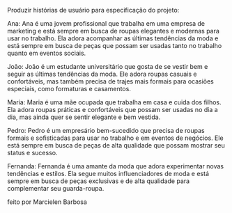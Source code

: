 Produzir histórias de usuário para especificação do projeto:

Ana: Ana é uma jovem profissional que trabalha em uma empresa de marketing e está sempre em busca de roupas elegantes e modernas para usar no trabalho. Ela adora acompanhar as últimas tendências da moda e está sempre em busca de peças que possam ser usadas tanto no trabalho quanto em eventos sociais.

João: João é um estudante universitário que gosta de se vestir bem e seguir as últimas tendências da moda. Ele adora roupas casuais e confortáveis, mas também precisa de trajes mais formais para ocasiões especiais, como formaturas e casamentos.

Maria: Maria é uma mãe ocupada que trabalha em casa e cuida dos filhos. Ela adora roupas práticas e confortáveis que possam ser usadas no dia a dia, mas ainda quer se sentir elegante e bem vestida.

Pedro: Pedro é um empresário bem-sucedido que precisa de roupas formais e sofisticadas para usar no trabalho e em eventos de negócios. Ele está sempre em busca de peças de alta qualidade que possam mostrar seu status e sucesso.

Fernanda: Fernanda é uma amante da moda que adora experimentar novas tendências e estilos. Ela segue muitos influenciadores de moda e está sempre em busca de peças exclusivas e de alta qualidade para complementar seu guarda-roupa.

feito por Marcielen Barbosa

